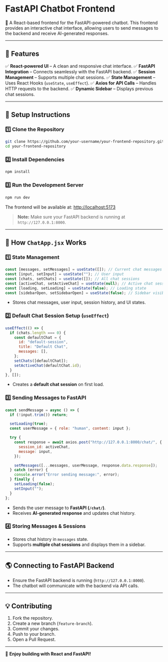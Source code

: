 # FastAPI Chatbot Frontend

🚀 A React-based frontend for the FastAPI-powered chatbot. This frontend provides an interactive chat interface, allowing users to send messages to the backend and receive AI-generated responses.

---

## 🎯 Features

✅ **React-powered UI** – A clean and responsive chat interface.
✅ **FastAPI Integration** – Connects seamlessly with the FastAPI backend.
✅ **Session Management** – Supports multiple chat sessions.
✅ **State Management** – Uses React Hooks (`useState`, `useEffect`).
✅ **Axios for API Calls** – Handles HTTP requests to the backend.
✅ **Dynamic Sidebar** – Displays previous chat sessions.

---

## 🔧 Setup Instructions

### 1️⃣ Clone the Repository

```bash
git clone https://github.com/your-username/your-frontend-repository.git
cd your-frontend-repository
```

### 2️⃣ Install Dependencies

```bash
npm install
```

### 3️⃣ Run the Development Server

```bash
npm run dev
```

The frontend will be available at: [http://localhost:5173](http://localhost:5173)

> **Note:** Make sure your FastAPI backend is running at `http://127.0.0.1:8000`.

---

## 📌 How `ChatApp.jsx` Works

### **1️⃣ State Management**

```jsx
const [messages, setMessages] = useState([]); // Current chat messages
const [input, setInput] = useState(""); // User input
const [chats, setChats] = useState([]); // All chat sessions
const [activeChat, setActiveChat] = useState(null); // Active chat session ID
const [loading, setLoading] = useState(false); // Loading state
const [sidebarOpen, setSidebarOpen] = useState(false); // Sidebar visibility
```

- Stores chat messages, user input, session history, and UI states.

### **2️⃣ Default Chat Session Setup (`useEffect`)**

```jsx
useEffect(() => {
  if (chats.length === 0) {
    const defaultChat = {
      id: "default-session",
      title: "Default Chat",
      messages: [],
    };
    setChats([defaultChat]);
    setActiveChat(defaultChat.id);
  }
}, []);
```

- Creates a **default chat session** on first load.

### **3️⃣ Sending Messages to FastAPI**

```jsx
const sendMessage = async () => {
  if (!input.trim()) return;

  setLoading(true);
  const userMessage = { role: "human", content: input };

  try {
    const response = await axios.post("http://127.0.0.1:8000/chat/", {
      session_id: activeChat,
      message: input,
    });

    setMessages([...messages, userMessage, response.data.response]);
  } catch (error) {
    console.error("Error sending message:", error);
  } finally {
    setLoading(false);
    setInput("");
  }
};
```

- Sends the user message to **FastAPI (`/chat/`)**.
- Receives **AI-generated response** and updates chat history.

### **4️⃣ Storing Messages & Sessions**

- Stores chat history in `messages` state.
- Supports **multiple chat sessions** and displays them in a sidebar.

---

## 🌎 Connecting to FastAPI Backend

- Ensure the FastAPI backend is running (`http://127.0.0.1:8000`).
- The chatbot will communicate with the backend via API calls.

---

## 💡 Contributing

1. Fork the repository.
2. Create a new branch (`feature-branch`).
3. Commit your changes.
4. Push to your branch.
5. Open a Pull Request.

---

🚀 **Enjoy building with React and FastAPI!**
